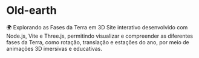 # Old-earth
🌍 Explorando as Fases da Terra em 3D  Site interativo desenvolvido com Node.js, Vite e Three.js, permitindo visualizar e compreender as diferentes fases da Terra, como rotação, translação e estações do ano, por meio de animações 3D imersivas e educativas.
